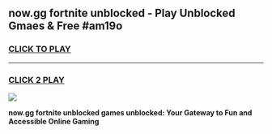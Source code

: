 
## now.gg fortnite unblocked - Play Unblocked Gmaes & Free #am19o
<h3>
<a href="https://news.freeplayer.one?title=now.gg_fortnite_unblocked&ref=26F">CLICK TO PLAY</a></h3>
<hr>

<h3>
<a href="https://news.freeplayer.one?title=now.gg_fortnite_unblocked&ref=26F">CLICK 2 PLAY</a>
  
</h3>

<a href="https://news.freeplayer.one?title=now.gg_fortnite_unblocked&ref=26F/"><img src="https://clearcache.store/games.png"></a>


**now.gg fortnite unblocked games unblocked: Your Gateway to Fun and Accessible Online Gaming**
